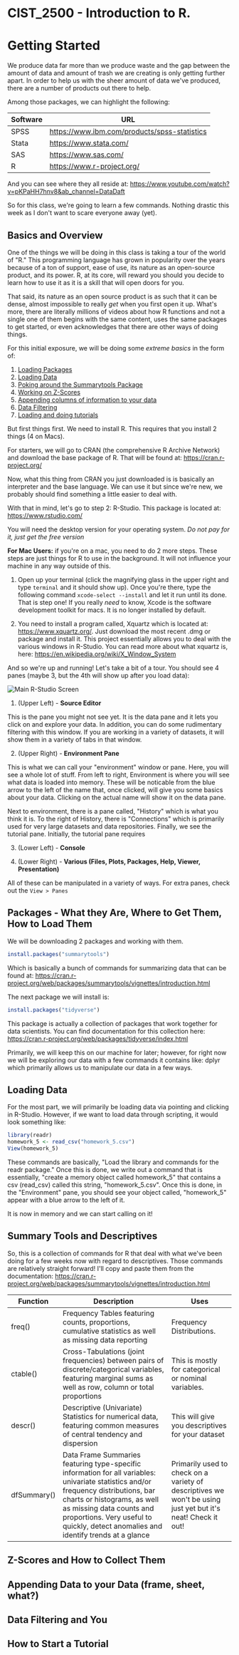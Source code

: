 # CIST_2500 - Introduction to R.

# Getting Started
We produce data far more than we produce waste and the gap between the amount of data and amount of trash we are creating is only getting further apart. In order to help us with the sheer amount of data we've produced, there are a number of products out there to help. 

Among those packages, we can highlight the following: 

| Software | URL|
|----------|----|
|SPSS | https://www.ibm.com/products/spss-statistics |
|Stata | https://www.stata.com/ |
|SAS | https://www.sas.com/ |
|R | https://www.r-project.org/ |

And you can see where they all reside at: https://www.youtube.com/watch?v=pKPaHH7hnv8&ab_channel=DataDaft

So for this class, we're going to learn a few commands. Nothing drastic this week as I don't want to scare everyone away (yet). 

## Basics and Overview

One of the things we will be doing in this class is taking a tour of the world of "R." This programming language has grown in popularity over the years because of a ton of support, ease of use, its nature as an open-source product, and its power. R, at its core, will reward you should you decide to learn how to use it as it is a skill that will open doors for you. 

That said, its nature as an open source product is as such that it can be dense, almost impossible to really *get* when you first open it up. What's more, there are literally millions of videos about how R functions and not a single one of them begins with the same content, uses the same packages to get started, or even acknowledges that there are other ways of doing things. 

For this initial exposure, we will be doing some *extreme basics* in the form of: 

1. [Loading Packages](#packages)
2. [Loading Data](#loading)
3. [Poking around the Summarytools Package](#summarytool)
4. [Working on Z-Scores](#zscore)
5. [Appending columns of information to your data](#appending) 
6. [Data Filtering](#filter)
7. [Loading and doing tutorials](#tutorial)

But first things first. We need to install R. This requires that you install 2 things (4 on Macs). 

For starters, we will go to CRAN (the comprehensive R Archive Network) and download the base package of R. That will be found at: https://cran.r-project.org/

Now, what this thing from CRAN you just downloaded is is basically an interpreter and the base language. We can use it but since we're new, we probably should find something a little easier to deal with. 

With that in mind, let's go to step 2: R-Studio. This package is located at: https://www.rstudio.com/

You will need the desktop version for your operating system. *Do not pay for it, just get the free version* 

**For Mac Users:** if you're on a mac, you need to do 2 more steps. These steps are just things for R to use in the background. It will not influence your machine in any way outside of this. 

1. Open up your terminal (click the magnifying glass in the upper right and type ``terminal`` and it should show up). Once you're there, type the following command ```xcode-select --install``` and let it run until its done. That is step one! If you really *need* to know, Xcode is the software development toolkit for macs. It is no longer installed by default. 

2. You need to install a program called, Xquartz which is located at: https://www.xquartz.org/. Just download the most recent .dmg or package and install it. This project essentially allows you to deal with the various windows in R-Studio. You can read more about what xquartz is, here: https://en.wikipedia.org/wiki/X_Window_System

And so we're up and running! Let's take a bit of a tour. You should see 4 panes (maybe 3, but the 4th will show up after you load data):

![Main R-Studio Screen](/images/main.png)

1. (Upper Left) - **Source Editor** 

This is the pane you might not see yet. It is the data pane and it lets you click on and explore your data. In addition, you can do some rudimentary filtering with this window. If you are working in a variety of datasets, it will show them in a variety of tabs in that window. 

2. (Upper Right) - **Environment Pane**

This is what we can call your "environment" window or pane. Here, you will see a whole lot of stuff. From left to right, Environment is where you will see what data is loaded into memory. These will be noticable from the blue arrow to the left of the name that, once clicked, will give you some basics about your data. Clicking on the actual name will show it on the data pane. 

Next to environment, there is a pane called, "History" which is what you think it is. To the right of History, there is "Connections" which is primarily used for very large datasets and data repositories. Finally, we see the tutorial pane. Initially, the tutorial pane requires 

3. (Lower Left) - **Console**

4. (Lower Right) - **Various (Files, Plots, Packages, Help, Viewer, Presentation)**

All of these can be manipulated in a variety of ways. For extra panes, check out the ```View > Panes```

## <a id="packages"></a>Packages - What they Are, Where to Get Them, How to Load Them

We will be downloading 2 packages and working with them. 

```R
install.packages("summarytools")
```
Which is basically a bunch of commands for summarizing data that can be found at: https://cran.r-project.org/web/packages/summarytools/vignettes/introduction.html

The next package we will install is: 

```R
install.packages("tidyverse")
```
This package is actually a collection of packages that work together for data scientists. You can find documentation for this collection here: https://cran.r-project.org/web/packages/tidyverse/index.html 

Primarily, we will keep this on our machine for later; however, for right now we will be exploring our data with a few commands it contains like: dplyr which primarily allows us to manipulate our data in a few ways. 

## <a id="loading"></a>Loading Data

For the most part, we will primarily be loading data via pointing and clicking in R-Studio. However, if we want to load data through scripting, it would look something like: 
```R 
library(readr)
homework_5 <- read_csv("homework_5.csv")
View(homework_5) 
```

These commands are basically, "Load the library and commands for the readr package." Once this is done, we write out a command that is essentially, "create a memory object called homework_5" that contains a csv (read_csv) called this string, "homework_5.csv". Once this is done, in the "Environment" pane, you should see your object called, "homework_5" appear with a blue arrow to the left of it. 

It is now in memory and we can start calling on it!

## <a id="summarytool"></a>Summary Tools and Descriptives

So, this is a collection of commands for R that deal with what we've been doing for a few weeks now with regard to descriptives. Those commands are relatively straight forward! I'll copy and paste them from the documentation: https://cran.r-project.org/web/packages/summarytools/vignettes/introduction.html

|Function	| Description | Uses|
|-----------| ------------| ----|
| freq()	| Frequency Tables featuring counts, proportions, cumulative statistics as well as missing data reporting| Frequency Distributions. |
| ctable()	| Cross-Tabulations (joint frequencies) between pairs of discrete/categorical variables, featuring marginal sums as well as row, column or total proportions| This is mostly for categorical or nominal variables.|
| descr()	| Descriptive (Univariate) Statistics for numerical data, featuring common measures of central tendency and dispersion| This will give you descriptives for your dataset |
| dfSummary() |	Data Frame Summaries featuring type-specific information for all variables: univariate statistics and/or frequency distributions, bar charts or histograms, as well as missing data counts and proportions. Very useful to quickly, detect anomalies and identify trends at a glance| Primarily used to check on a variety of descriptives we won't be using just yet but it's neat! Check it out! |



## <a id="zscore"></a>Z-Scores and How to Collect Them

## <a id="appending"></a>Appending Data to your Data (frame, sheet, what?)

## <a id="filter"></a>Data Filtering and You

## <a id="tutorial"></a>How to Start a Tutorial




